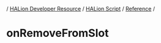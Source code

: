 / [HALion Developer Resource](../..//HALion-Developer-Resource.md) / [HALion Script](./HALion-Script.md) / [Reference](./Reference.md) /

# onRemoveFromSlot
